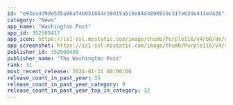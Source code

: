 ```yaml
---
id: "e93ea4d9de535a96af4b951664cb0d15a516e84d4890919c317e62de413ed426"
category: "News"
app_name: "Washington Post"
app_id: 352509417
app_icon: https://is1-ssl.mzstatic.com/image/thumb/Purple116/v4/b8/de/ca/b8deca6d-82e4-d0aa-d1f5-11bd6d2a3706/AppIcon-0-1x_U007emarketing-0-7-0-85-220-0.png/1024x1024bb.png
app_screenshot: https://is1-ssl.mzstatic.com/image/thumb/Purple116/v4/4b/9c/e4/4b9ce4a5-437b-ae76-0a6f-01a32a5f97e6/9c8165e9-3b4b-4fa2-8d51-e008bce5d5ce_65iPhone1.png/1242x2688bb.png
publisher_id: 352509420
publisher_name: "The Washington Post"
rank: 31
most_recent_release: 2024-01-31 00:00:00
release_count_in_past_year: 35
release_count_in_past_year_category: 9
release_count_in_past_year_top_in_category: 32
---
```

